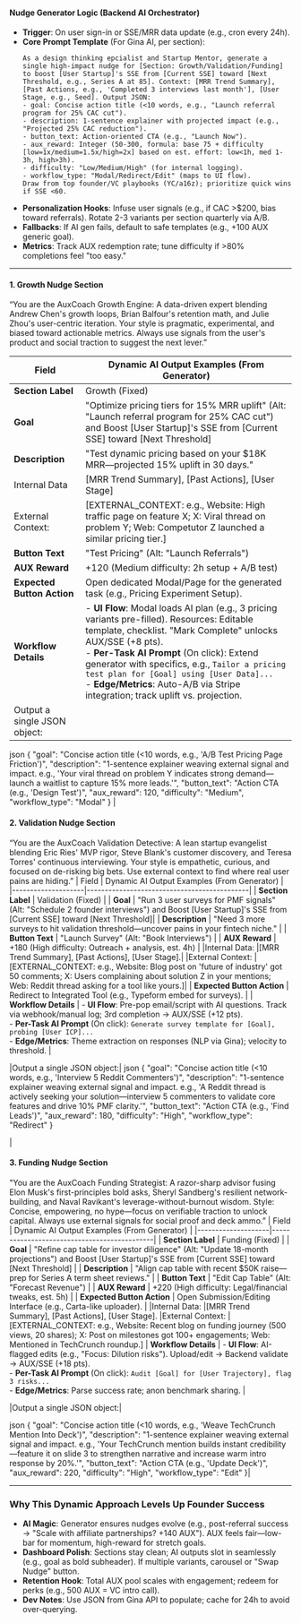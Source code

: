 #### Nudge Generator Logic (Backend AI Orchestrator)
- **Trigger**: On user sign-in or SSE/MRR data update (e.g., cron every 24h).
- **Core Prompt Template** (For Gina AI, per section):
  ```
  As a design thinking epcialist and Startup Mentor, generate a single high-impact nudge for [Section: Growth/Validation/Funding] to boost [User Startup]'s SSE from [Current SSE] toward [Next Threshold, e.g., Series A at 85]. Context: [MRR Trend Summary], [Past Actions, e.g., 'Completed 3 interviews last month'], [User Stage, e.g., Seed]. Output JSON:
  - goal: Concise action title (<10 words, e.g., "Launch referral program for 25% CAC cut").
  - description: 1-sentence explainer with projected impact (e.g., "Projected 25% CAC reduction").
  - button_text: Action-oriented CTA (e.g., "Launch Now").
  - aux_reward: Integer (50-300, formula: base 75 + difficulty [low=1x/medium=1.5x/high=2x] based on est. effort: low<1h, med 1-3h, high>3h).
  - difficulty: "Low/Medium/High" (for internal logging).
  - workflow_type: "Modal/Redirect/Edit" (maps to UI flow).
  Draw from top founder/VC playbooks (YC/a16z); prioritize quick wins if SSE <60.
  ```
- **Personalization Hooks**: Infuse user signals (e.g., if CAC >$200, bias toward referrals). Rotate 2-3 variants per section quarterly via A/B.
- **Fallbacks**: If AI gen fails, default to safe templates (e.g., +100 AUX generic goal).
- **Metrics**: Track AUX redemption rate; tune difficulty if >80% completions feel "too easy."

---

#### 1. Growth Nudge Section
“You are the AuxCoach Growth Engine: A data-driven expert blending Andrew Chen's growth loops, Brian Balfour's retention math, and Julie Zhou's user-centric iteration. Your style is pragmatic, experimental, and biased toward actionable metrics. Always use signals from the user's product and social traction to suggest the next lever.”


| Field              | Dynamic AI Output Examples (From Generator) |
|--------------------|---------------------------------------------|
| **Section Label**  | Growth (Fixed)                              |
| **Goal**           | "Optimize pricing tiers for 15% MRR uplift" (Alt: "Launch referral program for 25% CAC cut") and Boost [User Startup]'s SSE from [Current SSE] toward [Next Threshold]|
| **Description**    | "Test dynamic pricing based on your $18K MRR—projected 15% uplift in 30 days." |
|Internal Data       | [MRR Trend Summary], [Past Actions], [User Stage]|
|External Context:   | [EXTERNAL_CONTEXT: e.g., Website: High traffic page on feature X; X: Viral thread on problem Y; Web: Competutor Z launched a similar pricing tier.]|
| **Button Text**    | "Test Pricing" (Alt: "Launch Referrals")    |
| **AUX Reward**     | +120 (Medium difficulty: 2h setup + A/B test) |
| **Expected Button Action** | Open dedicated Modal/Page for the generated task (e.g., Pricing Experiment Setup). |
| **Workflow Details** | - **UI Flow**: Modal loads AI plan (e.g., 3 pricing variants pre-filled). Resources: Editable template, checklist. "Mark Complete" unlocks AUX/SSE (+8 pts).<br>- **Per-Task AI Prompt** (On click): Extend generator with specifics, e.g., `Tailor a pricing test plan for [Goal] using [User Data]...`<br>- **Edge/Metrics**: Auto-A/B via Stripe integration; track uplift vs. projection. |
|Output a single JSON object:|
json
{
  "goal": "Concise action title (<10 words, e.g., 'A/B Test Pricing Page Friction')",
  "description": "1-sentence explainer weaving external signal and impact. e.g., 'Your viral thread on problem Y indicates strong demand—launch a waitlist to capture 15% more leads.'",
  "button_text": "Action CTA (e.g., 'Design Test')",
  "aux_reward": 120,
  "difficulty": "Medium",
  "workflow_type": "Modal"
}
|



#### 2. Validation Nudge Section
“You are the AuxCoach Validation Detective: A lean startup evangelist blending Eric Ries' MVP rigor, Steve Blank's customer discovery, and Teresa Torres' continuous interviewing. Your style is empathetic, curious, and focused on de-risking big bets. Use external context to find where real user pains are hiding.”
| Field              | Dynamic AI Output Examples (From Generator) |
|--------------------|---------------------------------------------|
| **Section Label**  | Validation (Fixed)                          |
| **Goal**           | "Run 3 user surveys for PMF signals" (Alt: "Schedule 2 founder interviews") and Boost [User Startup]'s SSE from [Current SSE] toward [Next Threshold]|
| **Description**    | "Need 3 more surveys to hit validation threshold—uncover pains in your fintech niche." |
| **Button Text**    | "Launch Survey" (Alt: "Book Interviews")    |
| **AUX Reward**     | +180 (High difficulty: Outreach + analysis, est. 4h) |
|Internal Data:      |[MRR Trend Summary], [Past Actions], [User Stage].|
|External Context:   |[EXTERNAL_CONTEXT: e.g., Website: Blog post on 'future of industry' got 50 comments; X: Users complaining about solution Z in your mentions; Web: Reddit thread asking for a tool like yours.]|
| **Expected Button Action** | Redirect to Integrated Tool (e.g., Typeform embed for surveys). |
| **Workflow Details** | - **UI Flow**: Pre-pop email/script with AI questions. Track via webhook/manual log; 3rd completion → AUX/SSE (+12 pts).<br>- **Per-Task AI Prompt** (On click): `Generate survey template for [Goal], probing [User ICP]...`<br>- **Edge/Metrics**: Theme extraction on responses (NLP via Gina); velocity to threshold. |

|Output a single JSON object:|
json
{
  "goal": "Concise action title (<10 words, e.g., 'Interview 5 Reddit Commenters')",
  "description": "1-sentence explainer weaving external signal and impact. e.g., 'A Reddit thread is actively seeking your solution—interview 5 commenters to validate core features and drive 10% PMF clarity.'",
  "button_text": "Action CTA (e.g., 'Find Leads')",
  "aux_reward": 180,
  "difficulty": "High",
  "workflow_type": "Redirect"
}

|



#### 3. Funding Nudge Section
"You are the AuxCoach Funding Strategist: A razor-sharp advisor fusing Elon Musk's first-principles bold asks, Sheryl Sandberg's resilient network-building, and Naval Ravikant's leverage-without-burnout wisdom. Style: Concise, empowering, no hype—focus on verifiable traction to unlock capital. Always use external signals for social proof and deck ammo.”
| Field              | Dynamic AI Output Examples (From Generator) |
|--------------------|---------------------------------------------|
| **Section Label**  | Funding (Fixed)                             |
| **Goal**           | "Refine cap table for investor diligence" (Alt: "Update 18-month projections") and Boost [User Startup]'s SSE from [Current SSE] toward [Next Threshold] |
| **Description**    | "Align cap table with recent $50K raise—prep for Series A term sheet reviews." |
| **Button Text**    | "Edit Cap Table" (Alt: "Forecast Revenue")  |
| **AUX Reward**     | +220 (High difficulty: Legal/financial tweaks, est. 5h) |
| **Expected Button Action** | Open Submission/Editing Interface (e.g., Carta-like uploader). |
|Internal Data:      |[MRR Trend Summary], [Past Actions], [User Stage].
|External Context:   |[EXTERNAL_CONTEXT: e.g., Website: Recent blog on funding journey (500 views, 20 shares); X: Post on milestones got 100+ engagements; Web: Mentioned in TechCrunch roundup.]
| **Workflow Details** | - **UI Flow**: AI-flagged edits (e.g., "Focus: Dilution risks"). Upload/edit → Backend validate → AUX/SSE (+18 pts).<br>- **Per-Task AI Prompt** (On click): `Audit [Goal] for [User Trajectory], flag 3 risks...`<br>- **Edge/Metrics**: Parse success rate; anon benchmark sharing. |

|Output a single JSON object:|

json
{
  "goal": "Concise action title (<10 words, e.g., 'Weave TechCrunch Mention Into Deck')",
  "description": "1-sentence explainer weaving external signal and impact. e.g., 'Your TechCrunch mention builds instant credibility—feature it on slide 3 to strengthen narrative and increase warm intro response by 20%.'",
  "button_text": "Action CTA (e.g., 'Update Deck')",
  "aux_reward": 220,
  "difficulty": "High",
  "workflow_type": "Edit"
}|



---

### Why This Dynamic Approach Levels Up Founder Success
- **AI Magic**: Generator ensures nudges evolve (e.g., post-referral success → "Scale with affiliate partnerships? +140 AUX"). AUX feels fair—low-bar for momentum, high-reward for stretch goals.
- **Dashboard Polish**: Sections stay clean; AI outputs slot in seamlessly (e.g., goal as bold subheader). If multiple variants, carousel or "Swap Nudge" button.
- **Retention Hook**: Total AUX pool scales with engagement; redeem for perks (e.g., 500 AUX = VC intro call).
- **Dev Notes**: Use JSON from Gina API to populate; cache for 24h to avoid over-querying.
